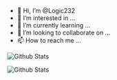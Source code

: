 - 👋 Hi, I’m @Logic232
- 👀 I’m interested in ...
- 🌱 I’m currently learning ...
- 💞️ I’m looking to collaborate on ...
- 📫 How to reach me ...

<!---
Logic232/Logic232 is a ✨ special ✨ repository because its `README.md` (this file) appears on your GitHub profile.
You can click the Preview link to take a look at your changes.
--->

![Github Stats](https://github-readme-stats.vercel.app/api?username=Logic232&theme=tokyonight)

![Github Stats](http://github-readme-streak-stats.herokuapp.com?user=Logic232&theme=merko&amp;date_format=M%20j%5B%2C%20Y%5D)



 
